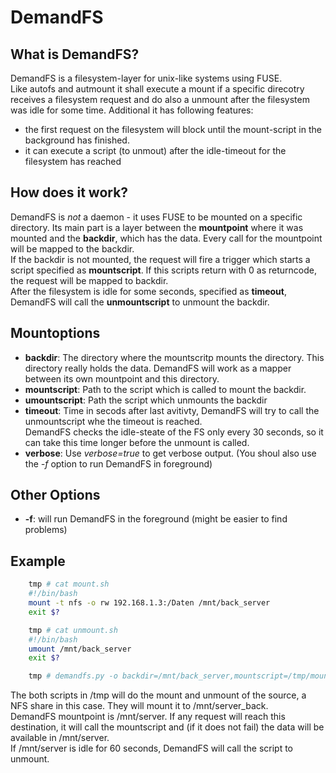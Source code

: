 DemandFS
========

What is DemandFS?
-----------------

DemandFS is a filesystem-layer for unix-like systems using FUSE.  
Like autofs and autmount it shall execute a mount if a specific direcotry 
receives a filesystem request and do also a unmount after the filesystem was 
idle for some time. Additional it has following features:

* the first request on the filesystem will block until the mount-script in 
the background has finished.
* it can execute a script (to unmout) after the idle-timeout for the filesystem 
has reached

How does it work?
-----------------

DemandFS is *not* a daemon - it uses FUSE to be mounted on a specific directory. 
Its main part is a layer between the **mountpoint** where it was mounted 
and the **backdir**, which has the data. Every call for the mountpoint will 
be mapped to the backdir.  
If the backdir is not mounted, the request will fire a trigger which 
starts a script specified as **mountscript**. If this scripts return with 0 
as returncode, the request will be mapped to backdir.  
After the filesystem is idle for some seconds, specified as **timeout**,  
DemandFS will call the **unmountscript** to unmount the backdir.

Mountoptions
------------

* **backdir**: The directory where the mountscritp mounts the directory. This 
directory really holds the data. DemandFS will work as a mapper between its 
own mountpoint and this directory.
* **mountscript**: Path to the script which is called to mount the backdir.
* **umountscript**: Path the script which unmounts the backdir
* **timeout**: Time in secods after last avitivty, DemandFS will try to call 
the unmountscript whe the timeout is reached.  
DemandFS checks the idle-steate of the FS only every 30 seconds, so it can 
take this time longer before the unmount is called.
* **verbose**: Use *verbose=true* to get verbose output. (You shoul also use 
the *-f* option to run DemandFS in foreground) 

Other Options
-------------

* **-f**: will run DemandFS in the foreground (might be easier to find problems)

Example
-------

``` bash
    tmp # cat mount.sh
    #!/bin/bash
    mount -t nfs -o rw 192.168.1.3:/Daten /mnt/back_server
    exit $?

    tmp # cat unmount.sh
    #!/bin/bash
    umount /mnt/back_server
    exit $?

    tmp # demandfs.py -o backdir=/mnt/back_server,mountscript=/tmp/mount.sh,umountscript=/tmp/unmount.sh,timeout=60 /mnt/server
```

The both scripts in /tmp will do the mount and unmount of the source, a NFS 
share in this case. They will mount it to /mnt/server_back.  
DemandFS mountpoint is /mnt/server. If any request will reach this 
destination, it will call the mountscript and (if it does not fail) the data 
will be available in /mnt/server.  
If /mnt/server is idle for 60 seconds, DemandFS will call the script to 
unmount.
 